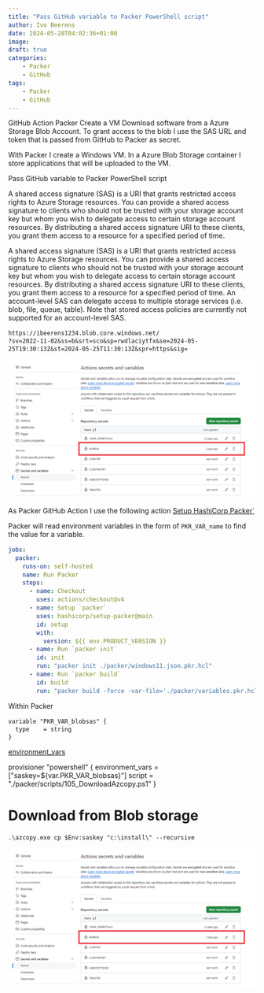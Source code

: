 ```yaml
---
title: "Pass GitHub variable to Packer PowerShell script"
author: Ivo Beerens
date: 2024-05-28T04:02:36+01:00
image: 
draft: true
categories:
    - Packer
    - GitHub
tags:
    - Packer
    - GitHub
---
```



GitHub Action 
Packer
Create a VM
Download software from a Azure Storage Blob Account. To grant access to the blob I use the SAS URL and token that is passed from GitHub to Packer as secret.

With Packer I create a Windows VM.
In a Azure Blob Storage container I store applications that will be uploaded to the VM. 

Pass GitHub variable to Packer PowerShell script

A shared access signature (SAS) is a URI that grants restricted access rights to Azure Storage resources. You can provide a shared access signature to clients who should not be trusted with your storage account key but whom you wish to delegate access to certain storage account resources. By distributing a shared access signature URI to these clients, you grant them access to a resource for a specified period of time.

A shared access signature (SAS) is a URI that grants restricted access rights to Azure Storage resources. You can provide a shared access signature to clients who should not be trusted with your storage account key but whom you wish to delegate access to certain storage account resources. By distributing a shared access signature URI to these clients, you grant them access to a resource for a specified period of time.
An account-level SAS can delegate access to multiple storage services (i.e. blob, file, queue, table). Note that stored access policies are currently not supported for an account-level SAS.

```
https://ibeerens1234.blob.core.windows.net/
?sv=2022-11-02&ss=b&srt=sco&sp=rwdlaciytfx&se=2024-05-25T19:30:13Z&st=2024-05-25T11:30:13Z&spr=https&sig=
```

![GitHub Actions Secrets](images/1.png)


As Packer GitHub Action I use the following action [Setup HashiCorp Packer`
](https://github.com/marketplace/actions/setup-hashicorp-packer)


Packer will read environment variables in the form of `PKR_VAR_name` to find the value for a variable. 

```yaml
jobs:
  packer:
    runs-on: self-hosted
    name: Run Packer
    steps:
      - name: Checkout
        uses: actions/checkout@v4
      - name: Setup `packer`
        uses: hashicorp/setup-packer@main
        id: setup
        with:
          version: ${{ env.PRODUCT_VERSION }}
      - name: Run `packer init`
        id: init
        run: "packer init ./packer/windows11.json.pkr.hcl"
      - name: Run `packer build`
        id: build
        run: "packer build -force -var-file='./packer/variables.pkr.hcl' -var 'client_id=${{ secrets.CLIENTID }}' -var 'client_secret= ${{ secrets.CLIENTSECRET }}' -var 'subscription_id=${{ secrets.SUBSCRIPTIONID }}' -var 'tenant_id=${{ secrets.TENANTID }}' -var 'PKR_VAR_blobsas=${{ secrets.BLOBSAS }}' './packer/windows11.json.pkr.hcl'"
```

Within Packer

```
variable "PKR_VAR_blobsas" {
  type    = string
}
```

[environment_vars](https://developer.hashicorp.com/packer/docs/provisioners/powershell#environment_vars)


  provisioner "powershell" {
    environment_vars = ["saskey=${var.PKR_VAR_blobsas}"]
    script = "./packer/scripts/105_DownloadAzcopy.ps1"
  }


# Download from Blob storage
```
.\azcopy.exe cp $Env:saskey "c:\install\" --recursive
```

![newsletter](images/1.png)
